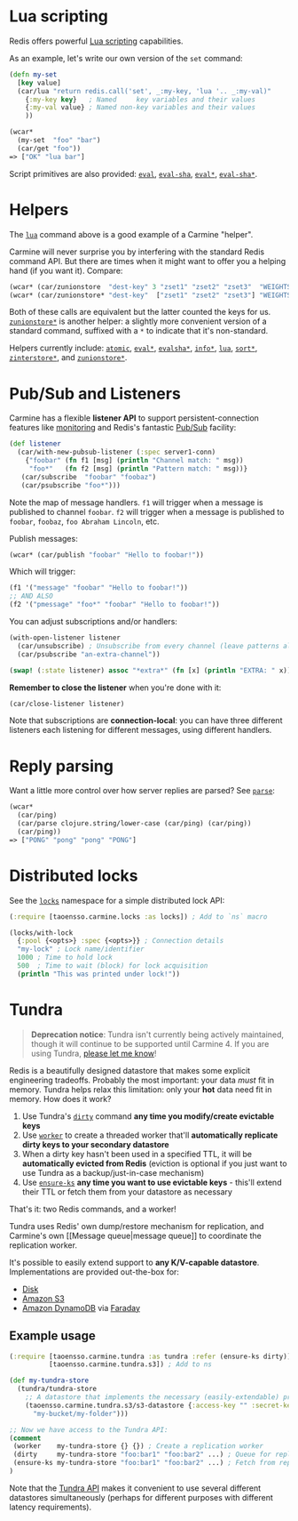# Lua scripting

Redis offers powerful [Lua scripting](https://redis.io/docs/interact/programmability/eval-intro) capabilities.

As an example, let's write our own version of the `set` command:

```clojure
(defn my-set
  [key value]
  (car/lua "return redis.call('set', _:my-key, 'lua '.. _:my-val)"
    {:my-key key}   ; Named     key variables and their values
    {:my-val value} ; Named non-key variables and their values
    ))

(wcar*
  (my-set  "foo" "bar")
  (car/get "foo"))
=> ["OK" "lua bar"]
```

Script primitives are also provided: [`eval`](https://taoensso.github.io/carmine/taoensso.carmine.html#var-eval), [`eval-sha`](https://taoensso.github.io/carmine/taoensso.carmine.html#var-evalsha), [`eval*`](https://taoensso.github.io/carmine/taoensso.carmine.html#var-eval*), [`eval-sha*`](https://taoensso.github.io/carmine/taoensso.carmine.html#var-evalsha*).

# Helpers

The [`lua`](https://taoensso.github.io/carmine/taoensso.carmine.html#var-lua) command above is a good example of a Carmine "helper".

Carmine will never surprise you by interfering with the standard Redis command API. But there are times when it might want to offer you a helping hand (if you want it). Compare:

```clojure
(wcar* (car/zunionstore  "dest-key" 3 "zset1" "zset2" "zset3"  "WEIGHTS" 2 3 5))
(wcar* (car/zunionstore* "dest-key"  ["zset1" "zset2" "zset3"] "WEIGHTS" 2 3 5))
```

Both of these calls are equivalent but the latter counted the keys for us. [`zunionstore*`](https://taoensso.github.io/carmine/taoensso.carmine.html#var-zunionstore*) is another helper: a slightly more convenient version of a standard command, suffixed with a `*` to indicate that it's non-standard.

Helpers currently include: [`atomic`](https://taoensso.github.io/carmine/taoensso.carmine.html#var-atomic), [`eval*`](https://taoensso.github.io/carmine/taoensso.carmine.html#var-eval*), [`evalsha*`](https://taoensso.github.io/carmine/taoensso.carmine.html#var-evalsha*), [`info*`](https://taoensso.github.io/carmine/taoensso.carmine.html#var-info*), [`lua`](https://taoensso.github.io/carmine/taoensso.carmine.html#var-lua), [`sort*`](https://taoensso.github.io/carmine/taoensso.carmine.html#var-sort*), [`zinterstore*`](https://taoensso.github.io/carmine/taoensso.carmine.html#var-zinterstore*), and [`zunionstore*`](https://taoensso.github.io/carmine/taoensso.carmine.html#var-zunionstore*).

# Pub/Sub and Listeners

Carmine has a flexible **listener API** to support persistent-connection features like [monitoring](https://redis.io/commands/monitor/) and Redis's fantastic [Pub/Sub](https://redis.io/docs/interact/pubsub/) facility:

```clojure
(def listener
  (car/with-new-pubsub-listener (:spec server1-conn)
    {"foobar" (fn f1 [msg] (println "Channel match: " msg))
     "foo*"   (fn f2 [msg] (println "Pattern match: " msg))}
   (car/subscribe  "foobar" "foobaz")
   (car/psubscribe "foo*")))
```

Note the map of message handlers. `f1` will trigger when a message is published to channel `foobar`. `f2` will trigger when a message is published to `foobar`, `foobaz`, `foo Abraham Lincoln`, etc.

Publish messages:

```clojure
(wcar* (car/publish "foobar" "Hello to foobar!"))
```

Which will trigger:

```clojure
(f1 '("message" "foobar" "Hello to foobar!"))
;; AND ALSO
(f2 '("pmessage" "foo*" "foobar" "Hello to foobar!"))
```

You can adjust subscriptions and/or handlers:

```clojure
(with-open-listener listener
  (car/unsubscribe) ; Unsubscribe from every channel (leave patterns alone)
  (car/psubscribe "an-extra-channel"))

(swap! (:state listener) assoc "*extra*" (fn [x] (println "EXTRA: " x)))
```

**Remember to close the listener** when you're done with it:

```clojure
(car/close-listener listener)
```

Note that subscriptions are **connection-local**: you can have three different listeners each listening for different messages, using different handlers.

# Reply parsing

Want a little more control over how server replies are parsed? See [`parse`](https://taoensso.github.io/carmine/taoensso.carmine.html#var-parse):

```clojure
(wcar*
  (car/ping)
  (car/parse clojure.string/lower-case (car/ping) (car/ping))
  (car/ping))
=> ["PONG" "pong" "pong" "PONG"]
```

# Distributed locks

See the [`locks`](https://taoensso.github.io/carmine/taoensso.carmine.locks.html) namespace for a simple distributed lock API:

```clojure
(:require [taoensso.carmine.locks :as locks]) ; Add to `ns` macro

(locks/with-lock
  {:pool {<opts>} :spec {<opts>}} ; Connection details
  "my-lock" ; Lock name/identifier
  1000 ; Time to hold lock
  500  ; Time to wait (block) for lock acquisition
  (println "This was printed under lock!"))
```

# Tundra

> **Deprecation notice**: Tundra isn't currently being actively maintained, though it will continue to be supported until Carmine 4. If you are using Tundra, [please let me know](https://www.taoensso.com/contact-me)!

Redis is a beautifully designed datastore that makes some explicit engineering tradeoffs. Probably the most important: your data _must_ fit in memory. Tundra helps relax this limitation: only your **hot** data need fit in memory. How does it work?

 1. Use Tundra's [`dirty`](https://taoensso.github.io/carmine/taoensso.carmine.tundra.html#var-dirty) command **any time you modify/create evictable keys**
 2. Use [`worker`](https://taoensso.github.io/carmine/taoensso.carmine.tundra.html#var-worker) to create a threaded worker that'll **automatically replicate dirty keys to your secondary datastore**
 3. When a dirty key hasn't been used in a specified TTL, it will be **automatically evicted from Redis** (eviction is optional if you just want to use Tundra as a backup/just-in-case mechanism)
 4. Use [`ensure-ks`](https://taoensso.github.io/carmine/taoensso.carmine.tundra.html#var-ensure-ks) **any time you want to use evictable keys** - this'll extend their TTL or fetch them from your datastore as necessary

That's it: two Redis commands, and a worker!

Tundra uses Redis' own dump/restore mechanism for replication, and Carmine's own [[Message queue|message queue]] to coordinate the replication worker.

It's possible to easily extend support to **any K/V-capable datastore**.  
Implementations are provided out-the-box for:

- [Disk](https://taoensso.github.io/carmine/taoensso.carmine.tundra.disk.html)
- [Amazon S3](https://taoensso.github.io/carmine/taoensso.carmine.tundra.s3.html)
- [Amazon DynamoDB](https://taoensso.github.io/carmine/taoensso.carmine.tundra.faraday.html) via [Faraday](https://www.taoensso.com/faraday)

## Example usage

```clojure
(:require [taoensso.carmine.tundra :as tundra :refer (ensure-ks dirty)]
          [taoensso.carmine.tundra.s3]) ; Add to ns

(def my-tundra-store
  (tundra/tundra-store
    ;; A datastore that implements the necessary (easily-extendable) protocol:
    (taoensso.carmine.tundra.s3/s3-datastore {:access-key "" :secret-key ""}
      "my-bucket/my-folder")))

;; Now we have access to the Tundra API:
(comment
 (worker    my-tundra-store {} {}) ; Create a replication worker
 (dirty     my-tundra-store "foo:bar1" "foo:bar2" ...) ; Queue for replication
 (ensure-ks my-tundra-store "foo:bar1" "foo:bar2" ...) ; Fetch from replica when necessary
)
```

Note that the [Tundra API](https://taoensso.github.io/carmine/taoensso.carmine.tundra.html) makes it convenient to use several different datastores simultaneously (perhaps for different purposes with different latency requirements).